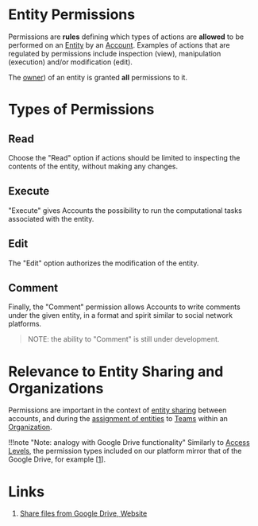# Entity Permissions

Permissions are **rules** defining which types of actions are **allowed** to be performed on an [Entity](overview.md) by an [Account](/accounts/overview.md). Examples of actions that are regulated by permissions include inspection (view), manipulation (execution) and/or modification (edit).

The [owner](ownership.md)) of an entity is granted **all** permissions to it.

# Types of Permissions

## Read 

Choose the "Read" <i class="zmdi zmdi-menu zmdi-hc-border"></i>  option if actions should be limited to inspecting the contents of the entity, without making any changes.

## Execute 

"Execute" <i class="zmdi zmdi-play zmdi-hc-border"></i> gives Accounts the possibility to run the computational tasks associated with the entity.

## Edit 

The "Edit" <i class="zmdi zmdi-edit zmdi-hc-border"></i> option authorizes the modification of the entity.

## Comment 

Finally, the "Comment" permission allows Accounts to write comments under the given entity, in a format and spirit similar to social network platforms.

> NOTE: the ability to "Comment" is still under development.

# Relevance to Entity Sharing and Organizations

Permissions are important in the context of [entity sharing](/collaboration/sharing/ui.md) between accounts, and during the [assignment of entities]((/collaboration/actions/team/add-remove-entity.md)) to [Teams](/collaboration/organizations/teams.md)  within an [Organization](/collaboration/organizations/overview.md).

!!!note  "Note: analogy with Google Drive functionality"
    Similarly to [Access Levels](/collaboration/sharing/access-levels.md), the permission types included on our platform mirror that of the Google Drive, for example [[1](#links)]. 

# Links

1. [Share files from Google Drive, Website](https://support.google.com/drive/answer/2494822)
